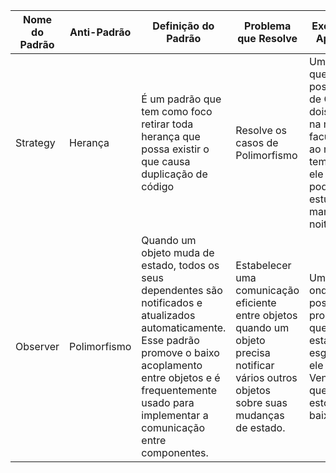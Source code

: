 | Nome do Padrão | Anti-Padrão | Definição do Padrão | Problema que Resolve | Exemplo de Aplicação |
| -------------  | ------------- |-------------------|----------------------|----------------------
| Strategy| Herança| É um padrão que tem como foco retirar toda herança que possa existir o que causa duplicação de código| Resolve os casos de Polimorfismo | Um Aluno que tem a possibilidade de Cursar dois cursos na mesma faculdade e ao mesmo tempo onde ele acaba podendo estudar pela manhã e a noite.
| Observer| Polimorfismo|  Quando um objeto muda de estado, todos os seus dependentes são notificados e atualizados automaticamente. Esse padrão promove o baixo acoplamento entre objetos e é frequentemente usado para implementar a comunicação entre componentes.|  Estabelecer uma comunicação eficiente entre objetos quando um objeto precisa notificar vários outros objetos sobre suas mudanças de estado. | Um Estoque onde ele possui produtos que podem estar se esgotando e ele avisa o Vendedor que o estoque está baixo.|
